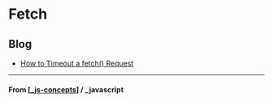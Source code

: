 # Fetch

## Blog

- [How to Timeout a fetch() Request](https://dmitripavlutin.com/timeout-fetch-request/)

---

#### **From** [[_js-concepts]] / \_javascript

[//begin]: # "Autogenerated link references for markdown compatibility"
[_js-concepts]: _js-concepts "JS Concepts"
[//end]: # "Autogenerated link references"
